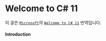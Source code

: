 # Welcome to C# 11

&#x20;이 글은 [`Microsoft`](https://www.microsoft.com)의 [`Welcome to C# 11`](https://devblogs.microsoft.com/dotnet/welcome-to-csharp-11/) 번역입니다.

#### Introduction



